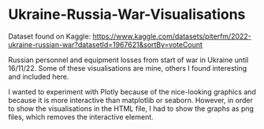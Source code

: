 # Ukraine-Russia-War-Visualisations

Dataset found on Kaggle: https://www.kaggle.com/datasets/piterfm/2022-ukraine-russian-war?datasetId=1967621&sortBy=voteCount 

Russian personnel and equipment losses from start of war in Ukraine until 16/11/22. Some of these visualisations are mine, others I found interesting and included here. 

I wanted to experiment with Plotly because of the nice-looking graphics and because it is more interactive than matplotlib or seaborn. However, in order to show the visualisations in the HTML file, I had to show the graphs as png files, which removes the interactive element.
